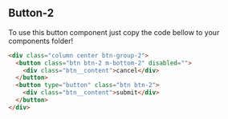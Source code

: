 ## Button-2

To use this button component just copy the code bellow to your components folder!

```html
<div class="column center btn-group-2">
  <button class="btn btn-2 m-bottom-2" disabled="">
    <div class="btn__content">cancel</div>
  </button>
  <button type="button" class="btn btn-2">
    <div class="btn__content">submit</div>
  </button>
</div>
```

